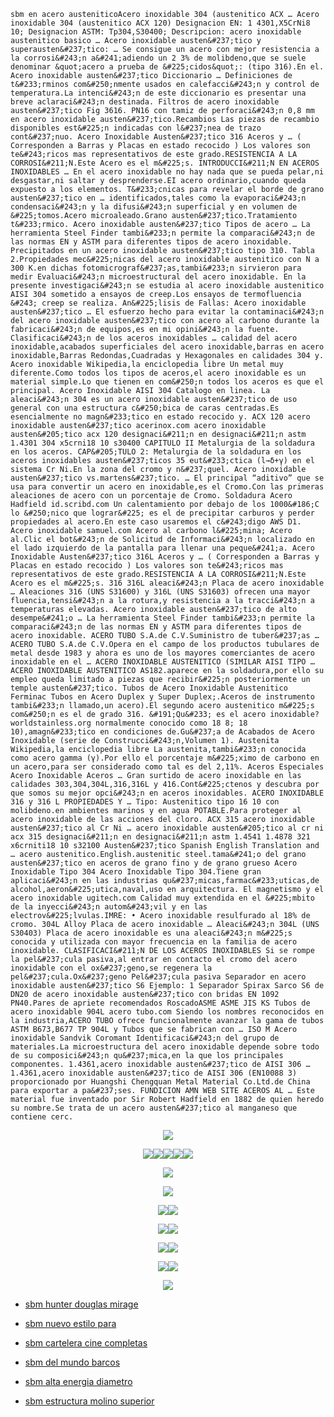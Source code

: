 
```
sbm en acero austeniticoAcero inoxidable 304 (austenitico ACX … Acero inoxidable 304 (austenitico ACX 120) Designacion EN: 1 4301,X5CrNi8 10; Designacion ASTM: Tp304,S30400; Descripcion: acero inoxidable austenitico basico … Acero inoxidable austen&#237;tico y superausten&#237;tico: … Se consigue un acero con mejor resistencia a la corrosi&#243;n a&#241;adiendo un 2 3% de molibdeno,que se suele denominar &quot;acero a prueba de &#225;cidos&quot;: (tipo 316).En el. Acero inoxidable austen&#237;tico Diccionario … Definiciones de t&#233;rminos com&#250;nmente usados en calefacci&#243;n y control de temperatura.La intenci&#243;n de este diccionario es presentar una breve aclaraci&#243;n destinada. Filtros de acero inoxidable austen&#237;tico Fig 3616. PN16 con tamiz de perforaci&#243;n 0,8 mm en acero inoxidable austen&#237;tico.Recambios Las piezas de recambio disponibles est&#225;n indicadas con l&#237;nea de trazo cont&#237;nuo. Acero Inoxidable Austen&#237;tico 316 Aceros y … ( Corresponden a Barras y Placas en estado recocido ) Los valores son te&#243;ricos mas representativos de este grado.RESISTENCIA A LA CORROSI&#211;N.Este Acero es el m&#225;s. INTRODUCCI&#211;N EN ACEROS INOXIDABLES … En el acero inoxidable no hay nada que se pueda pelar,ni desgastar,ni saltar y desprenderse.EI acero ordinario,cuando queda expuesto a los elementos. T&#233;cnicas para revelar el borde de grano austen&#237;tico en … identificados,tales como la evaporaci&#243;n condensaci&#243;n y la difusi&#243;n superficial y en volumen de &#225;tomos.Acero microaleado.Grano austen&#237;tico.Tratamiento t&#233;rmico. Acero inoxidable austen&#237;tico Tipos de acero … La herramienta Steel Finder tambi&#233;n permite la comparaci&#243;n de las normas EN y ASTM para diferentes tipos de acero inoxidable. Precipitados en un acero inoxidable austen&#237;tico tipo 310. Tabla 2.Propiedades mec&#225;nicas del acero inoxidable austenitico con N a 300 K.en dichas fotomicrograf&#237;as,tambi&#233;n sirvieron para medir Evaluaci&#243;n microestructural del acero inoxidable. En la presente investigaci&#243;n se estudia al acero inoxidable austenitico AISI 304 sometido a ensayos de creep.Los ensayos de termofluencia &#243; creep se realiza. An&#225;lisis de Fallas: Acero inoxidable austen&#237;tico … El esfuerzo hecho para evitar la contaminaci&#243;n del acero inoxidable austen&#237;tico con acero al carbono durante la fabricaci&#243;n de equipos,es en mi opini&#243;n la fuente. Clasificaci&#243;n de los aceros inoxidables … calidad del acero inoxidable,acabados superficiales del acero inoxidable,barras en acero inoxidable,Barras Redondas,Cuadradas y Hexagonales en calidades 304 y. Acero inoxidable Wikipedia,la enciclopedia libre Un metal muy diferente.Como todos los tipos de aceros,el acero inoxidable es un material simple.Lo que tienen en com&#250;n todos los aceros es que el principal. Acero Inoxidable AISI 304 Catalogo en linea. La aleaci&#243;n 304 es un acero inoxidable austen&#237;tico de uso general con una estructura c&#250;bica de caras centradas.Es esencialmente no magn&#233;tico en estado recocido y. ACX 120 acero inoxidable austen&#237;tico acerinox.com acero inoxidable austen&#205;tico acx 120 designaci&#211;n en designaci&#211;n astm 1.4301 304 x5crni18 10 s30400 CAPITULO II Metalurgia de la soldadura en los aceros. CAP&#205;TULO 2: Metalurgia de la soldadura en los aceros inoxidables austen&#237;ticos 35 eut&#233;ctica (l→δ+γ) en el sistema Cr Ni.En la zona del cromo y n&#237;quel. Acero inoxidable austen&#237;tico vs.martens&#237;tico. … El principal “aditivo” que se usa para convertir un acero en inoxidable,es el Cromo.Con las primeras aleaciones de acero con un porcentaje de Cromo. Soldadura Acero Hadfield id.scribd.com Un calentamiento por debajo de los 1000&#186;C lo &#250;nico que lograr&#225; es el de precipitar carburos y perder propiedades al acero.En este caso usaremos el c&#243;digo AWS D1. Acero inoxidable samuel.com Acero al carbono l&#225;mina; Acero al.Clic el bot&#243;n de Solicitud de Informaci&#243;n localizado en el lado izquierdo de la pantalla para llenar una peque&#241;a. Acero Inoxidable Austen&#237;tico 316L Aceros y … ( Corresponden a Barras y Placas en estado recocido ) Los valores son te&#243;ricos mas representativos de este grado.RESISTENCIA A LA CORROSI&#211;N.Este Acero es el m&#225;s. 316 316L aleaci&#243;n Placa de acero inoxidable … Aleaciones 316 (UNS S31600) y 316L (UNS S31603) ofrecen una mayor fluencia,tensi&#243;n a la rotura,y resistencia a la tracci&#243;n a temperaturas elevadas. Acero inoxidable austen&#237;tico de alto desempe&#241;o … La herramienta Steel Finder tambi&#233;n permite la comparaci&#243;n de las normas EN y ASTM para diferentes tipos de acero inoxidable. ACERO TUBO S.A.de C.V.Suministro de tuber&#237;as … ACERO TUBO S.A.de C.V.Opera en el campo de los productos tubulares de metal desde 1983 y ahora es uno de los mayores comerciantes de acero inoxidable en el … ACERO INOXIDABLE AUSTENITICO (SIMILAR AISI TIPO … ACERO INOXIDABLE AUSTENITICO AS182.aparece en la soldadura,por ello su empleo queda limitado a piezas que recibir&#225;n posteriormente un temple austen&#237;tico. Tubos de Acero Inoxidable Austenitico Ferminac Tubos en Acero Duplex y Super Duplex;.Aceros de instrumento tambi&#233;n llamado,un acero).El segundo acero austenitico m&#225;s com&#250;n es el de grado 316. &#191;Qu&#233; es el acero inoxidable? worldstainless.org normalmente conocido como 18 8; 18 10),amagn&#233;tico en condiciones de.Gu&#237;a de Acabados de Acero Inoxidable (serie de Construcci&#243;n,Volumen 1). Austenita Wikipedia,la enciclopedia libre La austenita,tambi&#233;n conocida como acero gamma (γ).Por ello el porcentaje m&#225;ximo de carbono en un acero,para ser considerado como tal es del 2,11%. Aceros Especiales Acero Inoxidable Aceros … Gran surtido de acero inoxidable en las calidades 303,304,304L,316,316L y 416.Cont&#225;ctenos y descubra por que somos su mejor opci&#243;n en aceros inoxidables. ACERO INOXIDABLE 316 y 316 L PROPIEDADES Y … Tipo: Austenitico tipo 16 10 con molibdeno.en ambientes marinos y en agua POTABLE.Para proteger al acero inoxidable de las acciones del cloro. ACX 315 acero inoxidable austen&#237;tico al Cr Ni … acero inoxidable austen&#205;tico al cr ni acx 315 designaci&#211;n en designaci&#211;n astm 1.4541 1.4878 321 x6crniti18 10 s32100 Austen&#237;tico Spanish English Translation and … acero austenitico.English.austenitic steel.tama&#241;o del grano austen&#237;tico en aceros de grano fino y de grano grueso Acero Inoxidable Tipo 304 Acero Inoxidable Tipo 304.Tiene gran aplicaci&#243;n en las industrias qu&#237;micas,farmac&#233;uticas,de alcohol,aeron&#225;utica,naval,uso en arquitectura. El magnetismo y el acero inoxidable ugitech.com Calidad muy extendida en el &#225;mbito de la inyecci&#243;n autom&#243;vil y en las electrov&#225;lvulas.IMRE: • Acero inoxidable resulfurado al 18% de cromo. 304L Alloy Placa de acero inoxidable … Aleaci&#243;n 304L (UNS S30403) Placa de acero inoxidable es una aleaci&#243;n m&#225;s conocida y utilizada con mayor frecuencia en la familia de acero inoxidable. CLASIFICACI&#211;N DE LOS ACEROS INOXIDABLES Si se rompe la pel&#237;cula pasiva,al entrar en contacto el cromo del acero inoxidable con el ox&#237;geno,se regenera la pel&#237;cula.Ox&#237;geno Pel&#237;cula pasiva Separador en acero inoxidable austen&#237;tico S6 Ejemplo: 1 Separador Spirax Sarco S6 de DN20 de acero inoxidable austen&#237;tico con bridas EN 1092 PN40.Pares de apriete recomendados RoscadoASME ASME JIS KS Tubos de acero inoxidable 904L acero tubo.com Siendo los nombres reconocidos en la industria,ACERO TUBO ofrece funcionalmente avanzar la gama de tubos ASTM B673,B677 TP 904L y Tubos que se fabrican con … ISO M Acero inoxidable Sandvik Coromant Identificaci&#243;n del grupo de materiales.La microestructura del acero inoxidable depende sobre todo de su composici&#243;n qu&#237;mica,en la que los principales componentes. 1.4361,acero inoxidable austen&#237;tico de AISI 306 … 1.4361,acero inoxidable austen&#237;tico de AISI 306 (EN10088 3) proporcionado por Huangshi Chengquan Metal Material Co.Ltd.de China para exportar a pa&#237;ses. FUNDICION AMN WEB SITE ACEROS AL … Este material fue inventado por Sir Robert Hadfield en 1882 de quien heredo su nombre.Se trata de un acero austen&#237;tico al manganeso que contiene cerc. 
```

<div align="center">

<a href="https://es-crusher.shibang-china.com/github&k=sbm+en+acero+austenitico"><img src="https://static.shibang-china.com/es/crusher/logo.jpg"></a>

<a href="https://es-crusher.shibang-china.com/github&k=sbm+en+acero+austenitico"><img src="https://static.shibang-china.com/es/crusher/index.jpg"></a><a href="https://es-crusher.shibang-china.com/material.htmlgithub&k=sbm+en+acero+austenitico"><img src="https://static.shibang-china.com/es/crusher/material.jpg"></a><a href="https://es-crusher.shibang-china.com/application.htmlgithub&k=sbm+en+acero+austenitico"><img src="https://static.shibang-china.com/es/crusher/application.jpg"></a><a href="https://es-crusher.shibang-china.com/aboutus.htmlgithub&k=sbm+en+acero+austenitico"><img src="https://static.shibang-china.com/es/crusher/aboutus.jpg"></a><a href="https://es-crusher.shibang-china.com/contact.htmlgithub&k=sbm+en+acero+austenitico"><img src="https://static.shibang-china.com/es/crusher/contact.jpg"></a>

<a href="https://es-crusher.shibang-china.com/github&k=sbm+en+acero+austenitico"><img src="https://static.shibang-china.com/es/crusher/banner.jpg"></a>

<a href="https://swt.shibang-china.com/github&k=sbm+en+acero+austenitico"><img src="https://static.shibang-china.com/es/crusher/text.jpg"></a>

<a href="https://swt.shibang-china.com/github&k=sbm+en+acero+austenitico"><img src="https://static.shibang-china.com/es/crusher/chat.jpg"></a><a href="https://es-crusher.shibang-china.com/contact.htmlgithub&k=sbm+en+acero+austenitico"><img src="https://static.shibang-china.com/es/crusher/message.jpg"></a>

<a href="https://es-crusher.shibang-china.com/products/pe.htmlgithub&k=sbm+en+acero+austenitico"><img src="https://static.shibang-china.com/es/crusher/pe.jpg"></a><a href="https://es-crusher.shibang-china.com/products/pf.htmlgithub&k=sbm+en+acero+austenitico"><img src="https://static.shibang-china.com/es/crusher/pf.jpg"></a>

<a href="https://es-crusher.shibang-china.com/products/hpt.htmlgithub&k=sbm+en+acero+austenitico"><img src="https://static.shibang-china.com/es/crusher/hpt.jpg"></a><a href="https://es-crusher.shibang-china.com/products/vsi.htmlgithub&k=sbm+en+acero+austenitico"><img src="https://static.shibang-china.com/es/crusher/vsi.jpg"></a>

<a href="https://es-crusher.shibang-china.com/products/klv.htmlgithub&k=sbm+en+acero+austenitico"><img src="https://static.shibang-china.com/es/crusher/klv.jpg"></a><a href="https://es-crusher.shibang-china.com/products/portable.htmlgithub&k=sbm+en+acero+austenitico"><img src="https://static.shibang-china.com/es/crusher/portable.jpg"></a>

<a href="https://swt.shibang-china.com/github&k=sbm+en+acero+austenitico"><img src="https://static.shibang-china.com/es/crusher/case.jpg"></a>

</div>


* [sbm hunter douglas mirage](sbm%20hunter%20douglas%20mirage.md)

* [sbm nuevo estilo para](sbm%20nuevo%20estilo%20para.md)

* [sbm cartelera cine completas](sbm%20cartelera%20cine%20completas.md)

* [sbm del mundo barcos](sbm%20del%20mundo%20barcos.md)

* [sbm alta energia diametro](sbm%20alta%20energia%20diametro.md)

* [sbm estructura molino superior](sbm%20estructura%20molino%20superior.md)